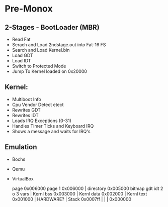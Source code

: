 # Pre-Monox

## 2-Stages - BootLoader (MBR)

- Read Fat
- Serach and Load 2ndstage.out into Fat-16 FS
- Search and Load Kernel.bin
- Load GDT
- Load IDT
- Switch to Protected Mode
- Jump To Kernel loaded on 0x20000

## Kernel:
- Multiboot Info
- Cpu Vendor Detect etect 
- Rewrites GDT
- Rewrites IDT
- Loads IRQ Exceptions (0-31)
- Handles Timer Ticks and Keyboard IRQ
- Shows a message and waits for IRQ's

## Emulation

- Bochs
- Qemu
- VirtualBox


   page         0x006000 
   page 1       0x006000
|  directory    0x005000
   bitmap
   gdt
   idt
   2 o 3 vars
|  Kernl bss    0x003000
|  Kernl data   0x002000
|  Kernl text   0x001000
|  HARDWARE?
|  Stack        0x0007ff
|
|
|               0x000000
